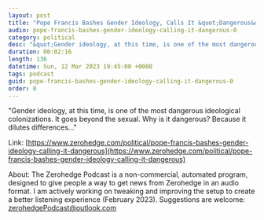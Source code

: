 ```yaml
---
layout: post
title: "Pope Francis Bashes Gender Ideology, Calls It &quot;Dangerous&quot; "
audio: pope-francis-bashes-gender-ideology-calling-it-dangerous-0
category: political
desc: "&quot;Gender ideology, at this time, is one of the most dangerous ideological colonizations. It goes beyond the sexual. Why is it dangerous? Because it dilutes differences...&quot; "
duration: 00:02:16
length: 136
datetime: Sun, 12 Mar 2023 19:45:00 +0000
tags: podcast
guid: pope-francis-bashes-gender-ideology-calling-it-dangerous-0
order: 0
---
```

&quot;Gender ideology, at this time, is one of the most dangerous ideological colonizations. It goes beyond the sexual. Why is it dangerous? Because it dilutes differences...&quot; 

Link: [https://www.zerohedge.com/political/pope-francis-bashes-gender-ideology-calling-it-dangerous](https://www.zerohedge.com/political/pope-francis-bashes-gender-ideology-calling-it-dangerous)

About: The Zerohedge Podcast is a non-commercial, automated program, designed to give people a way to get news from Zerohedge in an audio format.  I am actively working on tweaking and improving the setup to create a better listening experience (February 2023).  Suggestions are welcome: [zerohedgePodcast@outlook.com](mailto:zerohedgePodcast@outlook.com)